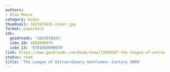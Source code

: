 ```yaml
---
authors:
- Alan Moore
category: books
thumbnail: 1823978431-cover.jpg
format: paperback
ids:
  goodreads: '1823978431'
  isbn_10: 160309007X
  isbn_13: '9781603090070'
link: https://www.goodreads.com/book/show/13999567-the-league-of-extraordinary-gentlemen
status: read
title: 'The League of Extraordinary Gentlemen: Century 2009'
---
```

